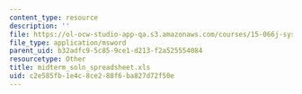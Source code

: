 ```yaml
---
content_type: resource
description: ''
file: https://ol-ocw-studio-app-qa.s3.amazonaws.com/courses/15-066j-system-optimization-and-analysis-for-manufacturing-summer-2003/c2e585fb1e4c8ce288f6ba827d72f50e_midterm_soln_spreadsheet.xls
file_type: application/msword
parent_uid: b32adfc9-5c85-9ce1-d213-f2a525554084
resourcetype: Other
title: midterm_soln_spreadsheet.xls
uid: c2e585fb-1e4c-8ce2-88f6-ba827d72f50e
---
```

